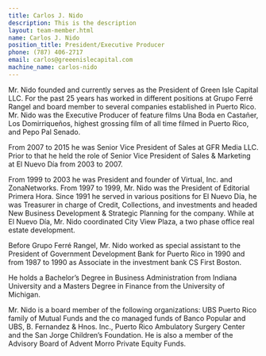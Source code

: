 ```yaml
---
title: Carlos J. Nido
description: This is the description
layout: team-member.html
name: Carlos J. Nido
position_title: President/Executive Producer
phone: (787) 406-2717
email: carlos@greeenislecapital.com
machine_name: carlos-nido
---
```


Mr. Nido founded and currently serves as the President of Green Isle Capital LLC. For the past 25 years has worked in different positions at Grupo Ferré Rangel and board member to several companies established in Puerto Rico.  Mr. Nido was the Executive Producer of feature films Una Boda en Castañer, Los Domirriqueños, highest grossing film of all time filmed in Puerto Rico, and Pepo Pal Senado. 

From 2007 to 2015 he was Senior Vice President of Sales at GFR Media LLC.  Prior to that he held the role of Senior Vice President of Sales & Marketing at El Nuevo Día from 2003 to 2007.  

From 1999 to 2003 he was President and founder of Virtual, Inc. and ZonaNetworks.  From 1997 to 1999, Mr. Nido was the President of Editorial Primera Hora.  Since 1991 he served in various positions for El Nuevo Día, he was Treasurer in charge of Credit, Collections, and investments and headed New Business Development & Strategic Planning for the company.  While at El Nuevo Día, Mr. Nido coordinated City View Plaza, a two phase office real estate development.   

Before Grupo Ferré Rangel, Mr. Nido worked as special assistant to the President of Government Development Bank for Puerto Rico in 1990 and from 1987 to 1990 as Associate in the investment bank CS First Boston.    

He holds a Bachelor’s Degree in Business Administration from Indiana University and a Masters Degree in Finance from the University of Michigan.  

Mr. Nido is a board member of the following organizations: UBS Puerto Rico family of Mutual Funds and the co managed funds of Banco Popular and UBS, B. Fernandez & Hnos. Inc., Puerto Rico Ambulatory Surgery Center and the San Jorge Children’s Foundation.  He is also a member of the Advisory Board of Advent Morro Private Equity Funds.